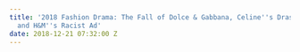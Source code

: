 ```yaml
---
title: '2018 Fashion Drama: The Fall of Dolce & Gabbana, Celine''s Drastic Change
  and H&M''s Racist Ad'
date: 2018-12-21 07:32:00 Z
---
```


